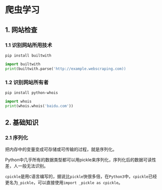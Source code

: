# 爬虫学习

## 1. 网站检查

### 1.1 识别网站所用技术

`pip install builtwith`

~~~python
import builtwith
print(builtwith.parse('http://example.webscraping.com))
~~~

### 1.2 识别网站所有者

`pip install python-whois`

~~~py
import whois
print(whois.whois('baidu.com'))
~~~

## 2. 基础知识

### 2.1 序列化

把内存中的变量变成可存储或可传输的过程，就是序列化。

Python中几乎所有的数据类型都可以用pickle来序列化，序列化后的数据可读性差，人一般无法识别。

`cpickle`是用`C`语言编写的，据说比`pickle`快很多倍，在`Python3`中，`cpickle`已经更名为`_pickle`，可以直接使用`import _pickle as cpickle`。

